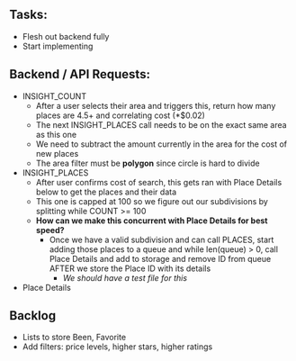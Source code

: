 ## Tasks:
- Flesh out backend fully
- Start implementing

## Backend / API Requests:
- INSIGHT_COUNT
    - After a user selects their area and triggers this, return how many places are 4.5+ and correlating cost (*$0.02)
    - The next INSIGHT_PLACES call needs to be on the exact same area as this one
    - We need to subtract the amount currently in the area for the cost of new places
    - The area filter must be **polygon** since circle is hard to divide
- INSIGHT_PLACES
    - After user confirms cost of search, this gets ran with Place Details below to get the places and their data
    - This one is capped at 100 so we figure out our subdivisions by splitting while COUNT >= 100
    - **How can we make this concurrent with Place Details for best speed?** 
        - Once we have a valid subdivision and can call PLACES, start adding those places to a queue and while len(queue) > 0, call Place Details and add to storage and remove ID from queue AFTER we store the Place ID with its details
            - *We should have a test file for this*
- Place Details

## Backlog
- Lists to store Been, Favorite
- Add filters: price levels, higher stars, higher ratings